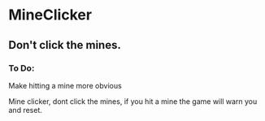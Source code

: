 # MineClicker
<h2> Don't click the mines. </h2>
<h3> To Do:</h3>
<p> Make hitting a mine more obvious</p>

<p> Mine clicker, dont click the mines, if you hit a mine the game will warn you and reset. </p>
